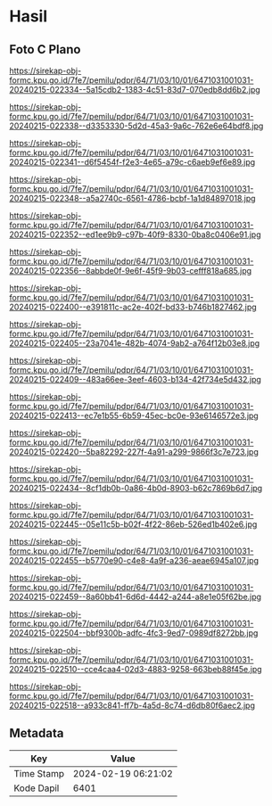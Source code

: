 # Hasil

## Foto C Plano

https://sirekap-obj-formc.kpu.go.id/7fe7/pemilu/pdpr/64/71/03/10/01/6471031001031-20240215-022334--5a15cdb2-1383-4c51-83d7-070edb8dd6b2.jpg

https://sirekap-obj-formc.kpu.go.id/7fe7/pemilu/pdpr/64/71/03/10/01/6471031001031-20240215-022338--d3353330-5d2d-45a3-9a6c-762e6e64bdf8.jpg

https://sirekap-obj-formc.kpu.go.id/7fe7/pemilu/pdpr/64/71/03/10/01/6471031001031-20240215-022341--d6f5454f-f2e3-4e65-a79c-c6aeb9ef6e89.jpg

https://sirekap-obj-formc.kpu.go.id/7fe7/pemilu/pdpr/64/71/03/10/01/6471031001031-20240215-022348--a5a2740c-6561-4786-bcbf-1a1d84897018.jpg

https://sirekap-obj-formc.kpu.go.id/7fe7/pemilu/pdpr/64/71/03/10/01/6471031001031-20240215-022352--ed1ee9b9-c97b-40f9-8330-0ba8c0406e91.jpg

https://sirekap-obj-formc.kpu.go.id/7fe7/pemilu/pdpr/64/71/03/10/01/6471031001031-20240215-022356--8abbde0f-9e6f-45f9-9b03-cefff818a685.jpg

https://sirekap-obj-formc.kpu.go.id/7fe7/pemilu/pdpr/64/71/03/10/01/6471031001031-20240215-022400--e391811c-ac2e-402f-bd33-b746b1827462.jpg

https://sirekap-obj-formc.kpu.go.id/7fe7/pemilu/pdpr/64/71/03/10/01/6471031001031-20240215-022405--23a7041e-482b-4074-9ab2-a764f12b03e8.jpg

https://sirekap-obj-formc.kpu.go.id/7fe7/pemilu/pdpr/64/71/03/10/01/6471031001031-20240215-022409--483a66ee-3eef-4603-b134-42f734e5d432.jpg

https://sirekap-obj-formc.kpu.go.id/7fe7/pemilu/pdpr/64/71/03/10/01/6471031001031-20240215-022413--ec7e1b55-6b59-45ec-bc0e-93e6146572e3.jpg

https://sirekap-obj-formc.kpu.go.id/7fe7/pemilu/pdpr/64/71/03/10/01/6471031001031-20240215-022420--5ba82292-227f-4a91-a299-9866f3c7e723.jpg

https://sirekap-obj-formc.kpu.go.id/7fe7/pemilu/pdpr/64/71/03/10/01/6471031001031-20240215-022434--8cf1db0b-0a86-4b0d-8903-b62c7869b6d7.jpg

https://sirekap-obj-formc.kpu.go.id/7fe7/pemilu/pdpr/64/71/03/10/01/6471031001031-20240215-022445--05e11c5b-b02f-4f22-86eb-526ed1b402e6.jpg

https://sirekap-obj-formc.kpu.go.id/7fe7/pemilu/pdpr/64/71/03/10/01/6471031001031-20240215-022455--b5770e90-c4e8-4a9f-a236-aeae6945a107.jpg

https://sirekap-obj-formc.kpu.go.id/7fe7/pemilu/pdpr/64/71/03/10/01/6471031001031-20240215-022459--8a60bb41-6d6d-4442-a244-a8e1e05f62be.jpg

https://sirekap-obj-formc.kpu.go.id/7fe7/pemilu/pdpr/64/71/03/10/01/6471031001031-20240215-022504--bbf9300b-adfc-4fc3-9ed7-0989df8272bb.jpg

https://sirekap-obj-formc.kpu.go.id/7fe7/pemilu/pdpr/64/71/03/10/01/6471031001031-20240215-022510--cce4caa4-02d3-4883-9258-663beb88f45e.jpg

https://sirekap-obj-formc.kpu.go.id/7fe7/pemilu/pdpr/64/71/03/10/01/6471031001031-20240215-022518--a933c841-ff7b-4a5d-8c74-d6db80f6aec2.jpg


## Metadata

| Key        | Value               |
| ---------- | ------------------- |
| Time Stamp | 2024-02-19 06:21:02 |
| Kode Dapil | 6401                |



